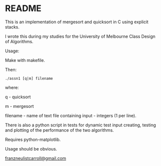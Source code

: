 # README #

This is an implementation of mergesort and quicksort in C using explicit stacks.

I wrote this during my studies for the University of Melbourne Class Design of Algorithms.

Usage:

Make with makefile.

Then:

    ./assn1 [q|m] filename

where:

q - quicksort

m - mergesort

filename - name of text file containing input - integers (1 per line).

There is also a python script in tests for dynamic test input creating, testing and plotting of the performance of the two algorithms.

Requires python-matplotlib.

Usage should be obvious.

franzneulistcarroll@gmail.com